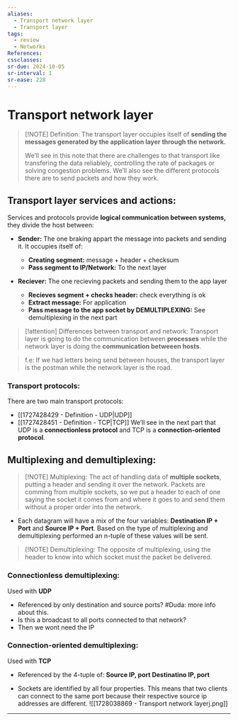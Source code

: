 ```yaml
---
aliases:
  - Transport network layer
  - Transport layer
tags:
  - review
  - Networks
References: 
cssclasses:
sr-due: 2024-10-05
sr-interval: 1
sr-ease: 228
---
```

# Transport network layer

> [!NOTE] Definition: 
> The transport layer occupies itself of **sending the messages generated by the application layer through the network.** 
> 
> We’ll see in this note that there are challenges to that transport like transfering the data reliablely, controlling the rate of packages or solving congestion problems. We’ll also see the different protocols there are to send packets and how they work.

## Transport layer services and actions:
Services and protocols provide **logical communication between systems,** they divide the host between: 

+ **Sender:** The one braking appart the message into packets and sending it. It occupies itself of:
  + **Creating segment:** message + header + checksum
  + **Pass segment to IP/Network:** To the next layer

+ **Reciever:** The one recieving packets and sending them to the app layer
  + **Recieves segment + checks header:** check everything is ok
  + **Extract message:** For application
  + **Pass message to the app socket by DEMULTIPLEXING:** See demultiplexing in the next part


> [!attention] Differences between transport and network: 
> Transport layer is going to do the communication between **processes** while the network layer is doing the **communication betweeen hosts**. 

> f.e: If we had letters being send between houses, the transport layer is the postman while the network layer is the road.

### Transport protocols: 
There are two main transport protocols: 
+ [[1727428429 - Definition - UDP|UDP]]
+ [[1727428451 - Definition - TCP|TCP]]
We’ll see in the next part that UDP is a **connectionless protocol** and TCP is a **connection-oriented protocol**.

## Multiplexing and demultiplexing:

> [!NOTE] Multiplexing: 
> The act of handling data of **multiple sockets**, putting a header and sending it over the network.
> Packets are comming from multiple sockets, so we put a header to each of one saying the socket it comes from and where it goes to and send them without a proper order into the network.
+ Each datagram will have a mix of the four variables: **Destination IP + Port** and **Source IP + Port**. 
  Based on the type of multiplexing  and demultiplexing performed an n-tuple of these values will be sent.


> [!NOTE] Demultiplexing: 
> The opposite of multiplexing, using the header to know into which socket must the packet be delivered. 

### Connectionless demultiplexing:
Used with **UDP**
+ Referenced by only destination and source ports? #Duda: more info about this.
+ Is this a broadcast to all ports connected to that network?
+ Then we wont need the IP

### Connection-oriented demultiplexing:
Used with **TCP**
+ Referenced by the 4-tuple of:
  **Source IP, port
  Destinatino IP, port**

+ Sockets are identified by all four properties. This means that two clients can connect to the same port because their respective source ip addresses are different.
![[1728038869 - Transport network layerj.png]]


***

